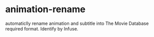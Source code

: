 # animation-rename
automaticlly rename animation and subtitle into The Movie Database required format. Identify by Infuse.
